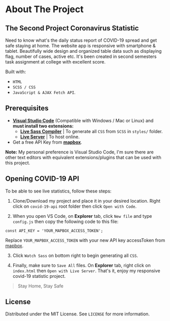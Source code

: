 # About The Project

## The Second Project Coronavirus Statistic

Need to know what's the daily status report of COVID-19 spread and get safe staying at home.
The website app is responsive with smartphone & tablet. Beautifully wide design and organized table data such as displaying flag, number of cases, active etc. 
It's been created in second semesters task assignment at college with excellent score.

Built with: 
* `HTML`
* `SCSS / CSS`
* `JavaScript & AJAX Fetch API`.

## Prerequisites

* **[Visual Studio Code](https://code.visualstudio.com/)** (Compatible with Windows / Mac or Linux) and **must install two extensions:**
  * **[Live Sass Compiler](https://marketplace.visualstudio.com/items?itemName=ritwickdey.live-sass)** | To generate all `CSS` from `SCSS` in `styles/` folder.
  * **[Live Server](https://marketplace.visualstudio.com/items?itemName=ritwickdey.LiveServer)** | To host online.
* Get a free API Key from **[mapbox](https://www.mapbox.com/)**.

**Note:** My personal preference is Visual Studio Code, I'm sure there are other text editors with equivalent extensions/plugins that can be used with this project.

## Opening COVID-19 API
To be able to see live statistics, follow these steps:

1. Clone/Download my project and place it in your desired location. Right click on `covid-19-api` root folder then click `Open with Code`.

2. When you open VS Code, on **Explorer** tab, click `New file` and type `config.js` then copy the following code to this file: 
```JS
const API_KEY = 'YOUR_MAPBOX_ACCESS_TOKEN';
```
Replace `YOUR_MAPBOX_ACCESS_TOKEN` with your new API key accessToken from [mapbox](https://www.mapbox.com/).

3. Click `Watch Sass` on bottom right to begin generating all `CSS`.

4. Finally, make sure to `Save All` files. On **Explorer** tab, right click on `index.html` then `Open with Live Server`. That's it, enjoy my responsive covid-19 statistic project.

> Stay Home, Stay Safe

<!-- LICENSE -->
## License

Distributed under the MIT License. See `LICENSE` for more information.
